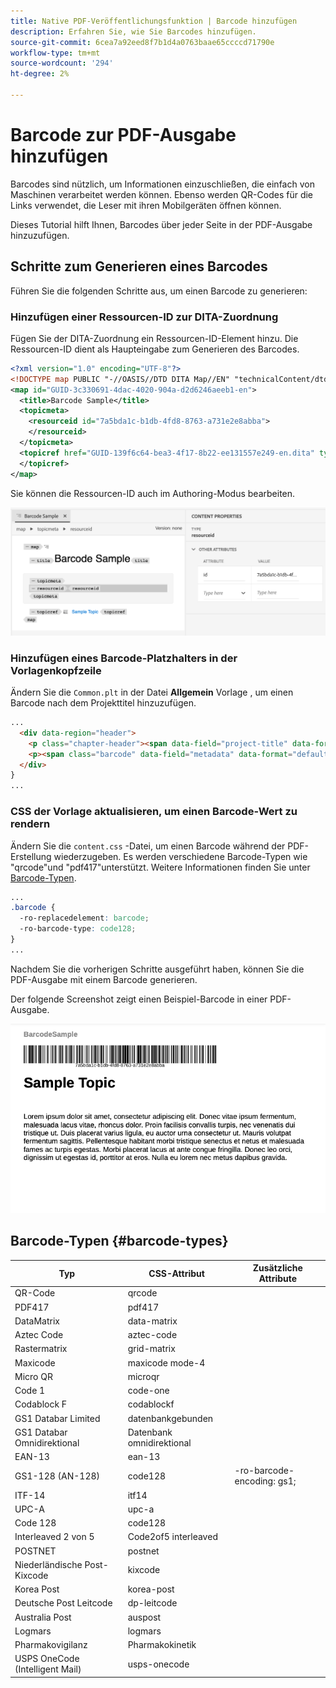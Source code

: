 ```yaml
---
title: Native PDF-Veröffentlichungsfunktion | Barcode hinzufügen
description: Erfahren Sie, wie Sie Barcodes hinzufügen.
source-git-commit: 6cea7a92eed8f7b1d4a0763baae65ccccd71790e
workflow-type: tm+mt
source-wordcount: '294'
ht-degree: 2%

---
```


# Barcode zur PDF-Ausgabe hinzufügen

Barcodes sind nützlich, um Informationen einzuschließen, die einfach von Maschinen verarbeitet werden können. Ebenso werden QR-Codes für die Links verwendet, die Leser mit ihren Mobilgeräten öffnen können.

Dieses Tutorial hilft Ihnen, Barcodes über jeder Seite in der PDF-Ausgabe hinzuzufügen.

## Schritte zum Generieren eines Barcodes

Führen Sie die folgenden Schritte aus, um einen Barcode zu generieren:

### Hinzufügen einer Ressourcen-ID zur DITA-Zuordnung

Fügen Sie der DITA-Zuordnung ein Ressourcen-ID-Element hinzu. Die Ressourcen-ID dient als Haupteingabe zum Generieren des Barcodes.

```xml
<?xml version="1.0" encoding="UTF-8"?>
<!DOCTYPE map PUBLIC "-//OASIS//DTD DITA Map//EN" "technicalContent/dtd/map.dtd">
<map id="GUID-3c330691-4dac-4020-904a-d2d6246aeeb1-en">
  <title>Barcode Sample</title>
  <topicmeta>
    <resourceid id="7a5bda1c-b1db-4fd8-8763-a731e2e8abba">
    </resourceid>
  </topicmeta>
  <topicref href="GUID-139f6c64-bea3-4f17-8b22-ee131557e249-en.dita" type="topic">
  </topicref>
</map>  
```

Sie können die Ressourcen-ID auch im Authoring-Modus bearbeiten.

<img src="./assets/barcode-map.png" alt="Beispielausgabe mit Barcode" width="700">


### Hinzufügen eines Barcode-Platzhalters in der Vorlagenkopfzeile

Ändern Sie die `Common.plt` in der Datei **Allgemein** Vorlage , um einen Barcode nach dem Projekttitel hinzuzufügen.

```html
...
  <div data-region="header">
    <p class="chapter-header"><span data-field="project-title" data-format="default">Project Title</span> </p>
    <p><span class="barcode" data-field="metadata" data-format="default" data-subtype="//resourceid/@id">Resource ID (barcode)</span></p>
  </div>
} 
...
```


### CSS der Vorlage aktualisieren, um einen Barcode-Wert zu rendern

Ändern Sie die `content.css` -Datei, um einen Barcode während der PDF-Erstellung wiederzugeben. Es werden verschiedene Barcode-Typen wie &quot;qrcode&quot;und &quot;pdf417&quot;unterstützt.  Weitere Informationen finden Sie unter [Barcode-Typen](#barcode-types).



```css
...
.barcode {
  -ro-replacedelement: barcode;
  -ro-barcode-type: code128;
}
...
```

Nachdem Sie die vorherigen Schritte ausgeführt haben, können Sie die PDF-Ausgabe mit einem Barcode generieren.

Der folgende Screenshot zeigt einen Beispiel-Barcode in einer PDF-Ausgabe.

<img src="./assets/barcode-output-sample.png" alt="Beispielausgabe mit Barcode" width="700">


## Barcode-Typen {#barcode-types}

| Typ | CSS-Attribut | Zusätzliche Attribute |
| ------------------------------- | ----------------------- | -------------------------- |
| QR-Code | qrcode |  |
| PDF417 | pdf417 |  |
| DataMatrix | data-matrix |  |
| Aztec Code | aztec-code |  |
| Rastermatrix | grid-matrix |  |
| Maxicode | maxicode mode-4 |  |
| Micro QR | microqr |  |
| Code 1 | code-one |  |
| Codablock F | codablockf |  |
| GS1 Databar Limited | datenbankgebunden |  |
| GS1 Databar Omnidirektional | Datenbank omnidirektional |  |
| EAN-13 | ean-13 |  |
| GS1-128 (AN-128) | code128 | -ro-barcode-encoding: gs1; |
| ITF-14 | itf14 |  |
| UPC-A | upc-a |  |
| Code 128 | code128 |  |
| Interleaved 2 von 5 | Code2of5 interleaved |  |
| POSTNET | postnet |  |
| Niederländische Post-Kixcode | kixcode |  |
| Korea Post | korea-post |  |
| Deutsche Post Leitcode | dp-leitcode |  |
| Australia Post | auspost |  |
| Logmars | logmars |  |
| Pharmakovigilanz | Pharmakokinetik |  |
| USPS OneCode (Intelligent Mail) | usps-onecode |  |


